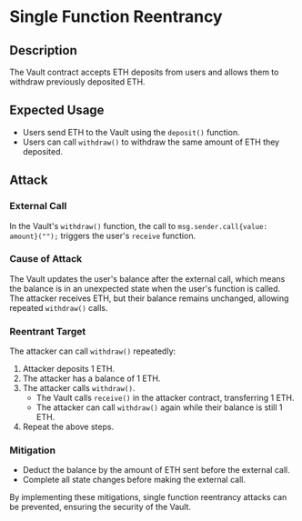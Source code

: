 # Single Function Reentrancy

## Description

The Vault contract accepts ETH deposits from users and allows them to withdraw previously deposited ETH.

## Expected Usage

- Users send ETH to the Vault using the `deposit()` function.
- Users can call `withdraw()` to withdraw the same amount of ETH they deposited.

## Attack

### External Call

In the Vault's `withdraw()` function, the call to `msg.sender.call{value: amount}("");` triggers the user's `receive` function.

### Cause of Attack

The Vault updates the user's balance after the external call, which means the balance is in an unexpected state when the user's function is called. The attacker receives ETH, but their balance remains unchanged, allowing repeated `withdraw()` calls.

### Reentrant Target

The attacker can call `withdraw()` repeatedly:

1. Attacker deposits 1 ETH.
2. The attacker has a balance of 1 ETH.
3. The attacker calls `withdraw()`.
   - The Vault calls `receive()` in the attacker contract, transferring 1 ETH.
   - The attacker can call `withdraw()` again while their balance is still 1 ETH.
4. Repeat the above steps.

### Mitigation

- Deduct the balance by the amount of ETH sent before the external call.
- Complete all state changes before making the external call.

By implementing these mitigations, single function reentrancy attacks can be prevented, ensuring the security of the Vault.
